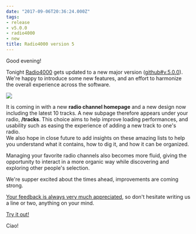 ```yaml
---
date: "2017-09-06T20:36:24.000Z"
tags:
- release
- v5.0.0
- radio4000
- new
title: Radio4000 version 5
---
```


Good evening!

Tonight [Radio4000](https://radio4000.com/) gets updated to a new major
version
([github\#v.5.0.0](https://github.com/internet4000/radio4000/tree/production)).
We're happy to introduce some new features, and an effort to harmonize
the overall experience across the software.

![](/images/tumblr_inline_ovvl27jgma1qcamag_1280.jpg)

It is coming in with a new **radio channel homepage** and a new design
now including the latest 10 tracks. A new subpage therefore appears
under your radio, **/tracks**. This choice aims to help improve loading
performances, and usability such as easing the experience of adding a
new track to one's radio.\
We also hope in close future to add insights on these amazing lists to
help you understand what it contains, how to dig it, and how it can be
organized.

Managing your favorite radio channels also becomes more fluid, giving
the opportunity to interact in a more organic way while discovering and
exploring other people's selection.

We're supper excited about the times ahead, improvements are coming
strong.

[Your feedback is always very much
appreciated](https://radio4000.com/feedback), so don't hesitate writing
us a line or two, anything on your mind.

[Try it out!](https://radio4000.com/good-time-radio)

Ciao!

